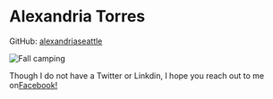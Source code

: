 # Alexandria Torres
GitHub: [alexandriaseattle](https://github.com/alexandriaseattle)

![Fall camping](http://photos-c.ak.instagram.com/hphotos-ak-xpa1/t51.2885-15/10724639_772399382820650_1656398146_n.jpg)


Though I do not have a Twitter or Linkdin, I hope you reach out to me on[Facebook!](https://www.facebook.com/Alexandria.Angeles.9)
